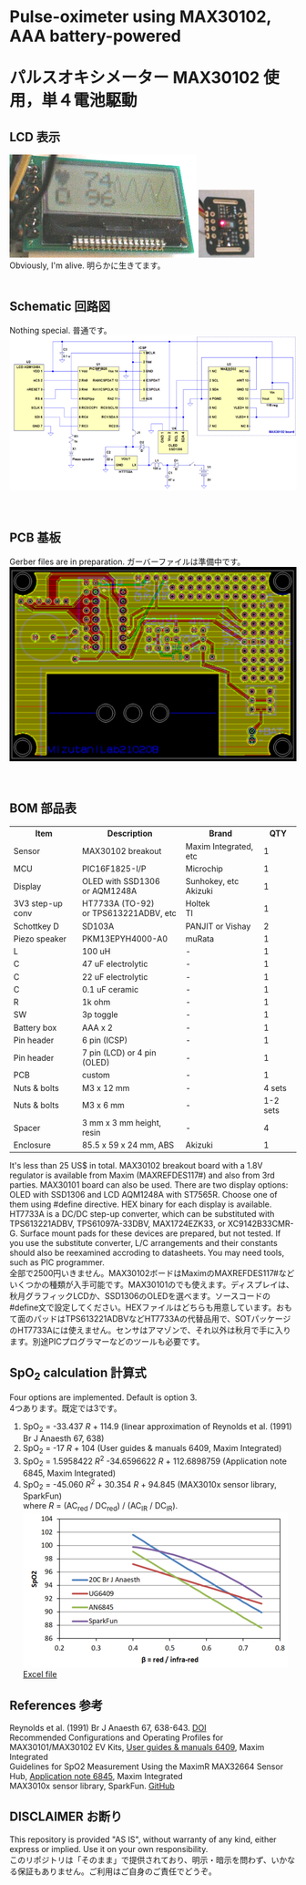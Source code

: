 # Pulse-oximeter using MAX30102, AAA battery-powered <BR><BR>パルスオキシメーター MAX30102 使用，単４電池駆動

## LCD 表示
<IMG alt=LCD src="img/lcd01.png"> <IMG alt=MAX30102 src="img/max30102.png">
<BR>
Obviously, I'm alive. 明らかに生きてます。<BR><BR>

## Schematic 回路図
Nothing special. 普通です。<BR>
<IMG alt=schematic src="img/schematic.png">
<BR><BR><BR>

## PCB 基板
Gerber files are in preparation. ガーバーファイルは準備中です。<BR>
<IMG alt=schematic src="img/pcb.png">
<BR><BR><BR>

## BOM 部品表
<table>
<tr><th>Item</th><th>Description</th><th>Brand</th><th>QTY</th></tr>
<tr><td>Sensor</td><td>MAX30102 breakout</td><td>Maxim Integrated, etc</td><td>1</td></tr>
<tr><td>MCU</td><td>PIC16F1825-I/P</td><td>Microchip</td><td>1</td></tr>
<tr><td>Display</td><td>OLED with SSD1306<BR>or AQM1248A</td><td>Sunhokey, etc<BR>Akizuki</td><td>1</td></tr>
<tr><td>3V3 step-up conv</td><td>HT7733A (TO-92)<BR>or TPS613221ADBV, etc</td><td>Holtek<BR>TI</td><td>1</td></tr>
<tr><td>Schottkey D</td><td>SD103A</td><td>PANJIT or Vishay</td><td>2</td></tr>
<tr><td>Piezo speaker</td><td>PKM13EPYH4000-A0</td><td>muRata</td><td>1</td></tr>
<tr><td>L</td><td>100 uH</td><td>-</td><td>1</td></tr>
<tr><td>C</td><td>47 uF electrolytic</td><td>-</td><td>1</td></tr>
<tr><td>C</td><td>22 uF electrolytic</td><td>-</td><td>1</td></tr>
<tr><td>C</td><td>0.1 uF ceramic</td><td>-</td><td>1</td></tr>
<tr><td>R</td><td>1k ohm</td><td>-</td><td>1</td></tr>
<tr><td>SW</td><td>3p toggle</td><td>-</td><td>1</td></tr>
<tr><td>Battery box</td><td>AAA x 2</td><td>-</td><td>1</td></tr>
<tr><td>Pin header</td><td>6 pin (ICSP)</td><td>-</td><td>1</td></tr>
<tr><td>Pin header</td><td>7 pin (LCD) or 4 pin (OLED)</td><td>-</td><td>1</td></tr>
<tr><td>PCB</td><td>custom</td><td>-</td><td>1</td></tr>
<tr><td>Nuts & bolts</td><td>M3 x 12 mm</td><td>-</td><td>4 sets</td></tr>
<tr><td>Nuts & bolts</td><td>M3 x 6 mm</td><td>-</td><td>1-2 sets</td></tr>
<tr><td>Spacer</td><td>3 mm x 3 mm height, resin</td><td>-</td><td>4</td></tr>
<tr><td>Enclosure</td><td>85.5 x 59 x 24 mm, ABS</td><td>Akizuki</td><td>1</td></tr>
</table>
It's less than 25 US$ in total. MAX30102 breakout board with a 1.8V regulator is available from Maxim (MAXREFDES117#) and also from 3rd parties. MAX30101 board can also be used. There are two display options: OLED with SSD1306 and LCD AQM1248A with ST7565R. Choose one of them using #define directive. HEX binary for each display is available. HT7733A is a DC/DC step-up converter, which can be substituted with TPS613221ADBV, TPS61097A-33DBV, MAX1724EZK33, or XC9142B33CMR-G. Surface mount pads for these devices are prepared, but not tested. If you use the substitute converter, L/C arrangements and their constants should also be reexamined accroding to datasheets. You may need tools, such as PIC programmer.<BR>
全部で2500円いきません。MAX30102ボードはMaximのMAXREFDES117#などいくつかの種類が入手可能です。MAX30101のでも使えます。ディスプレイは、秋月グラフィックLCDか、SSD1306のOLEDを選べます。ソースコードの#define文で設定してください。HEXファイルはどちらも用意しています。おもて面のパッドはTPS613221ADBVなどHT7733Aの代替品用で、SOTパッケージのHT7733Aには使えません。センサはアマゾンで、それ以外は秋月で手に入ります。別途PICプログラマーなどのツールも必要です。
<BR>

## SpO<sub>2</sub> calculation 計算式
Four options are implemented. Default is option 3.<BR>
4つあります。既定では3です。<BR>
  1. SpO<sub>2</sub> = -33.437 <i>R</i> + 114.9 (linear approximation of Reynolds et al. (1991) Br J Anaesth 67, 638)<BR>
  2. SpO<sub>2</sub> = -17 <i>R</i> + 104 (User guides & manuals 6409, Maxim Integrated)<BR>
  3. SpO<sub>2</sub> = 1.5958422 <i>R</i><sup>2</sup> -34.6596622 <i>R</i> + 112.6898759 (Application note 6845, Maxim Integrated)<BR>
  4. SpO<sub>2</sub> = -45.060 <i>R</i><sup>2</sup> + 30.354 <i>R</i> + 94.845 (MAX3010x sensor library, SparkFun)<BR>
where <i>R</i> = (AC<sub>red</sub> / DC<sub>red</sub>) / (AC<sub>IR</sub> / DC<sub>IR</sub>).<BR>
<IMG alt=spo2models src="img/spo2plot.png"> <a href="spo2models.xlsx">Excel file</A><BR>

## References 参考
Reynolds et al. (1991) Br J Anaesth 67, 638-643. <a href="https://doi.org/10.1093/bja/67.5.638">DOI</A><BR>
Recommended Configurations and Operating Profiles for MAX30101/MAX30102 EV Kits, <a href="https://www.maximintegrated.com/en/design/technical-documents/userguides-and-manuals/6/6409.html">User guides & manuals 6409</a>, Maxim Integrated<BR>
Guidelines for SpO2 Measurement Using the MaximR MAX32664 Sensor Hub, <a href="https://www.maximintegrated.com/en/design/technical-documents/app-notes/6/6845.html">Application note 6845</a>, Maxim Integrated<BR>
MAX3010x sensor library, SparkFun. <a href="https://github.com/sparkfun/SparkFun_MAX3010x_Sensor_Library">GitHub</a><BR>

## DISCLAIMER お断り
This repository is provided "AS IS", without warranty of any kind, either express or implied. Use it on your own responsibility.<BR>
このリポジトリは「そのまま」で提供されており、明示・暗示を問わず、いかなる保証もありません。ご利用はご自身のご責任でどうぞ。
